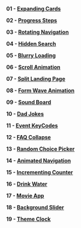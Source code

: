 **01 - [Expanding Cards](https://shidlikaty.github.io/SimpleProjects/01%20-%20Expanding%20cards/)**

**02 - [Progress Steps](https://shidlikaty.github.io/SimpleProjects/02%20-%20Progress%20Steps/)**

**03 - [Rotating Navigation](https://shidlikaty.github.io/SimpleProjects/03%20-%20Rotating%20Navigation/)**

**04 - [Hidden Search](https://shidlikaty.github.io/SimpleProjects/04%20-%20Hidden%20Search/)**

**05 - [Blurry Loading](https://shidlikaty.github.io/SimpleProjects/05%20-%20Blurry%20Loading/)**

**06 - [Scroll Animation](https://shidlikaty.github.io/SimpleProjects/06%20-%20Scroll%20Animation/)**

**07 - [Split Landing Page](https://shidlikaty.github.io/SimpleProjects/07%20-%20Split%20Landing%20Page/)**

**08 - [Form Wave Animation](https://shidlikaty.github.io/SimpleProjects/08%20-%20Form%20Wave%20Animation/)**

**09 - [Sound Board](https://shidlikaty.github.io/SimpleProjects/09%20-%20Sound%20Board/)**

**10 - [Dad Jokes](https://shidlikaty.github.io/SimpleProjects/10%20-%20Dad%20Jokes/)**

**11 - [Event KeyCodes](https://shidlikaty.github.io/SimpleProjects/11%20-%20Event%20KeyCodes/)**

**12 - [FAQ Collapse](https://shidlikaty.github.io/SimpleProjects/12%20-%20FAQ%20Collapse/)**

**13 - [Random Choice Picker](https://shidlikaty.github.io/SimpleProjects/13%20-%20Random%20Choice%20Picker/)**

**14 - [Animated Navigation](https://shidlikaty.github.io/SimpleProjects/14%20-%20Animated%20Navigation/)**

**15 - [Incrementing Counter](https://shidlikaty.github.io/SimpleProjects/15%20-%20Incrementing%20Counter/)**

**16 - [Drink Water](https://shidlikaty.github.io/SimpleProjects/16%20-%20Drink%20Water/)**

**17 - [Movie App](https://shidlikaty.github.io/SimpleProjects/17%20-%20Movie%20App/)**

**18 - [Background Slider](https://shidlikaty.github.io/SimpleProjects/18%20-%20Background%20Slider/)**

**19 - [Theme Clock](https://shidlikaty.github.io/SimpleProjects/19%20-%20Theme%20Clock/)**